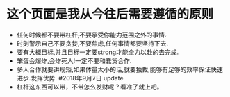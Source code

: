 # 这个页面是我从今往后需要遵循的原则
* ~~任何时候都不要带杠杆,不要承受你能力范围之外的事情.~~
* 时刻警示自己不要贪婪,不要焦虑,任何事情都要坚持下去.
* 要有大概目标,并且目标一定要strong才能全力以赴的去完成.
* 笨蛋会爆炸,会炸死人!一定不要和蠢货合作.
* 多人合作就要讲规矩,如果体量太小的话,就要独裁,能够有足够的效率保证快速进步.发挥优势.
#2018年9月7日 update
* 杠杆这东西可以带，不带怎么发财呢？看准了就上吧。
